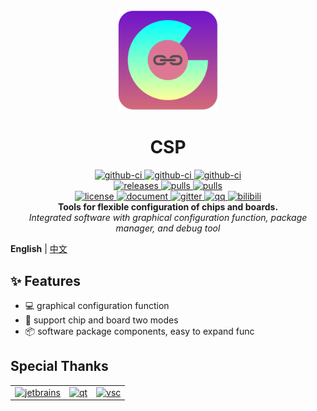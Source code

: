 <div align="center">
    <a href="https://csplink.top">
        <img width="160" heigth="160" src="apps/dev/resources/images/logo.png" alt="logo" />
    </a>
    <h1>CSP</h1>
    <div>
        <a href="https://github.com/csplink/csp/actions/workflows/linux-ubuntu.yml">
            <img src="https://img.shields.io/github/actions/workflow/status/csplink/csp/linux-ubuntu.yml?style=flat&label=linux-ubuntu" alt="github-ci" />
        </a>
        <a href="https://github.com/csplink/csp/actions/workflows/windows-mingw.yml">
            <img src="https://img.shields.io/github/actions/workflow/status/csplink/csp/windows-mingw.yml?style=flat&label=windows-mingw" alt="github-ci" />
        </a>
        <a href="https://github.com/csplink/csp/actions/workflows/mirror.yml">
            <img src="https://img.shields.io/github/actions/workflow/status/csplink/csp/mirror.yml?style=flat&label=mirror" alt="github-ci" />
        </a>
    </div>
    <div>
        <a href="https://github.com/csplink/csp/releases">
            <img src="https://img.shields.io/github/release/csplink/csp.svg?style=flat" alt="releases" />
        </a>
        <a href="https://github.com/csplink/csp/pulls">
            <img src="https://img.shields.io/github/issues-pr/csplink/csp.svg" alt="pulls" />
        </a>
        <a href="https://github.com/csplink/csp/issues">
            <img src="https://img.shields.io/github/issues/csplink/csp.svg" alt="pulls" />
        </a>
    </div>
    <div>
        <a href="https://github.com/csplink/csp/blob/master/LICENSE">
            <img src="https://img.shields.io/github/license/csplink/csp.svg?colorB=f48041&style=flat" alt="license" />
        </a>
        <a href="https://csplink.top">
            <img src="https://img.shields.io/badge/wiki-document-blue?style=flat" alt="document" />
        </a>
        <a href="https://gitter.im/csplink/csp?utm_source=badge&utm_medium=badge&utm_campaign=pr-badge&utm_content=badge">
            <img src="https://badges.gitter.im/csplink/csp.svg" alt="gitter" />
        </a>
        <a href="https://jq.qq.com/?_wv=1027&k=CWt7TZln">
            <img src="https://img.shields.io/badge/chat-on%20QQ-ff69b4.svg?style=flat" alt="qq" />
        </a>
        <a href="https://space.bilibili.com/24969427/">
            <img src="https://img.shields.io/badge/video-bilibili-FB7299?style=flat" alt="bilibili" />
        </a>
    </div>
    <b>Tools for flexible configuration of chips and boards.</b><br/>
    <i>Integrated software with graphical configuration function, package manager, and debug tool</i><br/>
</div>

**English** | [中文](README-zh_CN.md)

## ✨ Features

- 💻 graphical configuration function
- 👐 support chip and board two modes
- 📦️ software package components, easy to expand func

## Special Thanks

<table cellpadding="8">
    <tr>
        <td>
          <a href='https://www.jetbrains.com/?from=csplink'>
            <img width='70px' src="https://cdn.worldvectorlogo.com/logos/jetbrains-1.svg" alt="jetbrains">
          </a>
        </td>
        <td>
          <a href='https://www.qt.io/?from=csplink'>
            <img width='70px' src="https://cdn.worldvectorlogo.com/logos/qt.svg" alt="qt">
          </a>
        </td>
        <td>
          <a href='https://code.visualstudio.com/?from=csplink'>
            <img width='70px' src="https://cdn.worldvectorlogo.com/logos/visual-studio-code-1.svg" alt="vsc">
          </a>
        </td>
    </tr>
</table>
